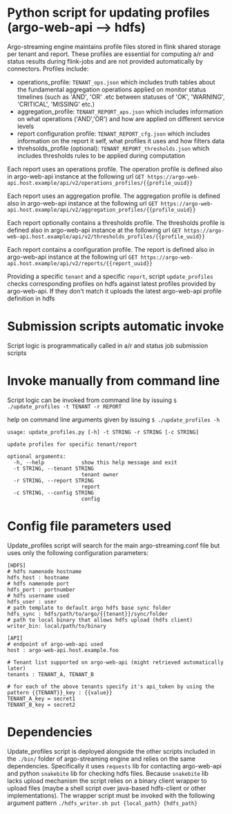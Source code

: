 # Python script for updating profiles (argo-web-api --> hdfs)

Argo-streaming engine maintains profile files stored in flink shared storage per tenant and report.
These profiles are essential for computing a/r and status results during flink-jobs and are not provided
automatically by connectors. Profiles include:
- operations_profile: `TENANT_ops.json` which includes truth tables about the fundamental aggregation operations applied
  on monitor status timelines (such as 'AND', 'OR' .etc between statuses of 'OK', 'WARNING', 'CRITICAL', 'MISSING' etc.)
- aggregation_profile: `TENANT_REPORT_aps.json` which includes information on what operations ('AND','OR') and how are
  applied on different service levels
- report configuration profile: `TENANT_REPORT_cfg.json` which includes information on the report it self, what profiles
it uses and how filters data
- threhsolds_profile (optional): `TENANT_REPORT_thresholds.json` which includes thresholds rules to be applied during computation


Each report uses an operations profile. The operation profile is defined also in argo-web-api instance at the following url
`GET https://argo-web-api.host.example/api/v2/operations_profiles/{{profile_uuid}}`

Each report uses an aggregation profile. The aggregation profile is defined also in argo-web-api instance at the following url
`GET https://argo-web-api.host.example/api/v2/aggregation_profiles/{{profile_uuid}}`

Each report optionally contains a thresholds profile. The thresholds profile is defined also in argo-web-api instance at the following url
`GET https://argo-web-api.host.example/api/v2/thresholds_profiles/{{profile_uuid}}`

Each report contains a configuration profile. The report is defined also in argo-web-api instance at the following url
`GET https://argo-web-api.host.example/api/v2/reports/{{report_uuid}}`



Providing a specific `tenant` and a specific `report`, script `update_profiles` checks corresponding profiles on hdfs  against
latest profiles provided by argo-web-api. If they don't match it uploads the latest argo-web-api profile definition in hdfs

# Submission scripts automatic invoke
Script logic is programmatically called in a/r and status job submission scripts

# Invoke manually from command line
Script logic can be invoked from command line by issuing
`$ ./update_profiles -t TENANT -r REPORT`

help on command line arguments given by issuing
`$ ./update_profiles -h`

```
usage: update_profiles.py [-h] -t STRING -r STRING [-c STRING]

update profiles for specific tenant/report

optional arguments:
  -h, --help            show this help message and exit
  -t STRING, --tenant STRING
                        tenant owner
  -r STRING, --report STRING
                        report
  -c STRING, --config STRING
                        config
```

# Config file parameters used
Update_profiles script will search for the main argo-streaming.conf file but uses only the following
configuration parameters:

```
[HDFS]
# hdfs namenode hostname
hdfs_host : hostname
# hdfs namenode port
hdfs_port : portnumber
# hdfs username used
hdfs_user : user
# path template to default argo hdfs base sync folder
hdfs_sync : hdfs/path/to/argo/{{tenant}}/sync/folder
# path to local binary that allows hdfs upload (hdfs client)
writer_bin: local/path/to/binary

[API]
# endpoint of argo-web-api used
host : argo-web-api.host.example.foo

# Tenant list supported on argo-web-api (might retrieved automatically later)
tenants : TENANT_A, TENANT_B

# for each of the above tenants specify it's api_token by using the pattern {{TENANT}}_key : {{value}}
TENANT_A_key = secret1
TENANT_B_key = secret2

```

# Dependencies
Update_profiles script is deployed alongside the other scripts included in the `./bin/` folder of argo-streaming engine
and relies on the same dependencies. Specifically it uses `requests` lib for contacting argo-web-api and python `snakebite` lib
for checking hdfs files. Because `snakebite` lib lacks upload mechanism the script relies on a binary client wrapper to upload
files (maybe a shell script over java-based hdfs-client or other implementations). The wrapper script must be invoked with the following
argument pattern `./hdfs_writer.sh put {local_path} {hdfs_path}`
